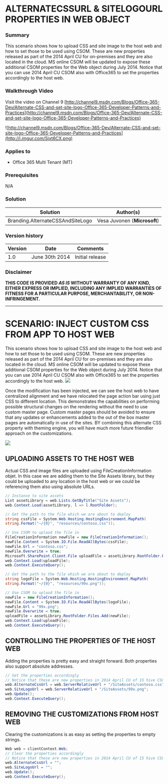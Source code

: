 # ALTERNATECSSURL & SITELOGOURL PROPERTIES IN WEB OBJECT #

### Summary ###
This scenario shows how to upload CSS and site image to the host web and how to set those to be used using CSOM. These are new properties released as part of the 2014 April CU for on-premises and they are also located in the cloud. MS online CSOM will be updated to expose these additional CSOM properties for the Web object during July 2014.
Notice that you can use 2014 April CU CSOM also with Office365 to set the properties accordingly to the host web.


### Walkthrough Video ###

Visit the video on Channel 9 [http://channel9.msdn.com/Blogs/Office-365-Dev/Alternate-CSS-and-set-site-logo-Office-365-Developer-Patterns-and-Practices](http://channel9.msdn.com/Blogs/Office-365-Dev/Alternate-CSS-and-set-site-logo-Office-365-Developer-Patterns-and-Practices)

![http://channel9.msdn.com/Blogs/Office-365-Dev/Alternate-CSS-and-set-site-logo-Office-365-Developer-Patterns-and-Practices](http://i.imgur.com/Sjxt6CX.png)

### Applies to ###
-  Office 365 Multi Tenant (MT)

### Prerequisites ###
N/A

### Solution ###
Solution | Author(s)
---------|----------
Branding.AlternateCSSAndSiteLogo | Vesa Juvonen (**Microsoft**)

### Version history ###

Version  | Date | Comments
---------| -----| --------
1.0  | June 30th 2014 | Initial release

### Disclaimer
**THIS CODE IS PROVIDED *AS IS* WITHOUT WARRANTY OF ANY KIND, EITHER EXPRESS OR IMPLIED, INCLUDING ANY IMPLIED WARRANTIES OF FITNESS FOR A PARTICULAR PURPOSE, MERCHANTABILITY, OR NON-INFRINGEMENT.**

----------


# SCENARIO: INJECT CUSTOM CSS FROM APP TO HOST WEB #
This scenario shows how to upload CSS and site image to the host web and how to set those to be used using CSOM. These are new properties released as part of the 2014 April CU for on-premises and they are also located in the cloud. MS online CSOM will be updated to expose these additional CSOM properties for the Web object during July 2014.
Notice that you can use 2014 April CU CSOM also with Office365 to set the properties accordingly to the host web.
![](http://i.imgur.com/i1xq6Oq.png)

Once the modification has been injected, we can see the host web to have centralized alignment and we have relocated the page action bar using just CSS to different location. This demonstrates the capabilities on performing possible structural changes on the rendering without the need to use custom master page.
Custom master pages should be avoided to ensure that any updates or enhancements added to the out of the box master pages are automatically in use of the sites. BY combining this alternate CSS property with theming engine, you will have much more future friendlier approach on the customizations.

![](http://i.imgur.com/Hn8acco.png)

## UPLOADING ASSETS TO THE HOST WEB ##
Actual CSS and image files are uploaded using FileCreationInformation objet. In this case we are adding them to the Site Assets library, but they could be uploaded to any location in the host web or we could be referencing them also using absolute URLs.

```C#
// Instance to site assets
List assetLibrary = web.Lists.GetByTitle("Site Assets");
web.Context.Load(assetLibrary, l => l.RootFolder);

// Get the path to the file which we are about to deploy
string cssFile = System.Web.Hosting.HostingEnvironment.MapPath(
string.Format("~/{0}", "resources/contoso.css"));

// Use CSOM to uplaod the file in
FileCreationInformation newFile = new FileCreationInformation();
newFile.Content = System.IO.File.ReadAllBytes(cssFile);
newFile.Url = "contoso.css";
newFile.Overwrite = true;
Microsoft.SharePoint.Client.File uploadFile = assetLibrary.RootFolder.Files.Add(newFile);
web.Context.Load(uploadFile);
web.Context.ExecuteQuery();

// Get the path to the file which we are about to deploy
string logoFile = System.Web.Hosting.HostingEnvironment.MapPath(
string.Format("~/{0}", "resources/99x.png"));

// Use CSOM to uplaod the file in
newFile = new FileCreationInformation();
newFile.Content = System.IO.File.ReadAllBytes(logoFile);
newFile.Url = "99x.png";
newFile.Overwrite = true;
uploadFile = assetLibrary.RootFolder.Files.Add(newFile);
web.Context.Load(uploadFile);
web.Context.ExecuteQuery();
```
## CONTROLLING THE PROPERTIES OF THE HOST WEB ##
Adding the properties is pretty easy and straight forward. Both properties also support absolute addresses.

```C#
// Set the properties accordingly
// Notice that these are new properties in 2014 April CU of 15 hive CSOM and July release of MSO CSOM
web.AlternateCssUrl = web.ServerRelativeUrl + "/SiteAssets/contoso.css";
web.SiteLogoUrl = web.ServerRelativeUrl + "/SiteAssets/99x.png";
web.Update();
web.Context.ExecuteQuery();
```
    
## REMOVING THE CUSTOMIZATIONS FROM HOST WEB ##
Clearing the customizations is as easy as setting the properties to empty strings.
    
```C#
Web web = clientContext.Web;
// Clear the properties accordingly
// Notice that these are new properties in 2014 April CU of 15 hive CSOM and July release of MSO CSOM
web.AlternateCssUrl = "";
web.SiteLogoUrl = "";
web.Update();
web.Context.ExecuteQuery();
```
